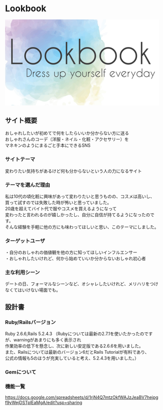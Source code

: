 # Lookbook
![Lookbook](https://github.com/Ayachicken/Lookbook/blob/develop/app/assets/images/Lookbook%E3%83%AD%E3%82%B4%EF%BC%88%E4%BB%AE%EF%BC%89.jpeg)
## サイト概要
おしゃれしたいが初めてで何をしたらいいか分からない方に送る  
おしゃれさんのコーデ（洋服・ネイル・化粧・アクセサリー）を  
マネキンのようにまるごと手本にできるSNS

### サイトテーマ
変わりたい気持ちがあるけど何も分からないという人の力になるサイト

### テーマを選んだ理由
私は10代の頃化粧に興味があって変わりたいと思うものの、コスメは高いし、  
買って試すのでは失敗した時が怖いと思っていました。  
20歳を超えてバイト代で服やコスメを買えるようになって  
変わったと言われるのが嬉しかったし、自分に自信が持てるようになったのです。  
そんな経験を手軽に他の方にも味わってほしいと思い、このテーマにしました。

### ターゲットユーザ
・自分のおしゃれの価値観を他の方に知ってほしいインフルエンサー  
・おしゃれしたいけれど、何から始めていいか分からないおしゃれ初心者

### 主な利用シーン
デートの日、フォーマルなシーンなど、オシャレしたいけれど、メリハリをつけなくてはいけない場面でも。

## 設計書
### Ruby/Railsバージョン
Ruby 2.6.6,Rails 5.2.4.3
（Rubyについては最新の2.7.1を使いたかったのですが、warningがあまりにも多く表示され  
  作業効率の低下を懸念し、次に新しい安定版である2.6.6を用いました。  
  また、Railsについては最新のバージョン6だとRails Tutorialが有料であり、  
  公式の情報も5のほうが充実していると考え、5.2.4.3を用いました。）

### Gemについて


### 機能一覧
https://docs.google.com/spreadsheets/d/1rjN4Q7mtzOkfWAJzJeaBV7hejpgf9yWejDSTplEaMgA/edit?usp=sharing
